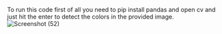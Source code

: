 To run this code first of all you need to pip install pandas and open cv and just hit the enter to detect the colors in the provided image.
![Screenshot (52)](https://github.com/ParshvaJain725/ColorDetection/assets/103363115/de74d18e-71f3-44c4-bc96-dea477257973)
